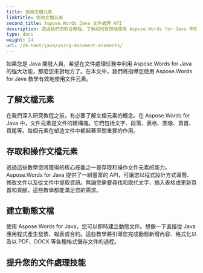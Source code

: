 ```yaml
---
title: 使用文檔元素
linktitle: 使用文檔元素
second_title: Aspose.Words Java 文件處理 API
description: 透過我們的綜合教程，了解如何有效地使用 Aspose.Words for Java 中的文件元素。立即增強您的 Java 文件處理技能！
type: docs
weight: 24
url: /zh-hant/java/using-document-elements/
---
```


如果您是 Java 開發人員，希望在文件處理任務中利用 Aspose.Words for Java 的強大功能，那麼您來對地方了。在本文中，我們將指導您使用 Aspose.Words for Java 教學有效地使用文件元素。

## 了解文檔元素

在我們深入研究教程之前，有必要了解文檔元素的概念。在 Aspose.Words for Java 中，文件元素是文件的建構塊。它們包括文字、段落、表格、圖像、頁首、頁尾等。每個元素在塑造文件中都起著至關重要的作用。

## 存取和操作文檔元素

透過這些教學您將獲得的核心技能之一是存取和操作文件元素的能力。 Aspose.Words for Java 提供了一組豐富的 API，可讓您以程式設計方式導覽、修改文件以及從文件中提取資訊。無論您需要尋找和取代文字、插入表格或更新頁首和頁腳，這些教學都能滿足您的需求。

## 建立動態文檔

使用 Aspose.Words for Java，您可以即時建立動態文件。想像一下直接從 Java 應用程式產生發票、報表或合約。這些教學將引導您完成動態新增內容、格式化以及以 PDF、DOCX 等各種格式儲存文件的過程。

## 提升您的文件處理技能

透過學習這些教學課程，您不僅可以學習文件元素操作的基礎知識，還可以深入了解樣式、文件保護、郵件合併等進階主題。在這裡獲得的知識將使您能夠輕鬆處理最複雜的文件處理任務。

## 今天開始

準備好開始了嗎？前往[Aspose.Words for Java API 文檔](https://reference.aspose.com/words/java/)存取全面的文件。您將找到詳細的解釋、程式碼範例和 API 參考，它們將引導您完成文件元素操作的各個方面。

總之，使用 Aspose.Words for Java 掌握文件元素操作對於任何處理文件的 Java 開發人員來說都是一項寶貴的技能。這些教程提供了清晰且結構化的路徑來幫助您精通該領域。因此，捲起袖子，深入學習教程，並釋放 Aspose.Words for Java 在文件處理專案中的全部潛力。

請記住，熟能生巧，借助 Aspose.Words for Java，您將立即像專業人士一樣建立、修改和增強文件。快樂編碼！

## 使用文件元素教學
### [在 Aspose.Words for Java 中使用註釋](./using-comments/)
了解如何在 Aspose.Words for Java 中使用註解。在文件中新增和自訂註解的逐步教學。
### [在 Aspose.Words for Java 中使用字段](./using-fields/)
在本逐步教程中學習如何有效地使用 Aspose.Words for Java 欄位。輕鬆建立動態 Word 文件。
### [在 Aspose.Words for Java 中使用字體](./using-fonts/)
探索 Aspose.Words for Java 中的字體格式：大小、樣式、顏色等。輕鬆建立格式精美的文件。
### [在 Aspose.Words for Java 中使用腳註和尾註](./using-footnotes-and-endnotes/)
學習在 Aspose.Words for Java 中有效使用腳註和尾註。立即增強您的文件格式化技能！
### [在 Aspose.Words for Java 中使用表單字段](./using-form-fields/)
“學習使用 Aspose.Words for Java 建立帶有表單欄位的互動式 Word 文件。立即開始！”
### [在 Aspose.Words for Java 中使用 HarfBuzz](./using-harfbuzz/)
了解如何使用 HarfBuzz 在 Aspose.Words for Java 中進行進階文字整形。透過此逐步指南增強複雜腳本中的文字渲染。
### [在 Aspose.Words for Java 中使用頁首和頁尾](./using-headers-and-footers/)
逐步學習如何在 Aspose.Words for Java 中使用頁首和頁尾。輕鬆建立專業文件。
### [在 Aspose.Words for Java 中使用連字符](./using-hyphenation/)
透過這個綜合教程，了解如何在 Aspose.Words for Java 中有效使用連字號。今天就增強文件的可讀性！
### [在 Aspose.Words for Java 中使用列表](./using-lists/)
透過此逐步教程，學習如何在 Aspose.Words for Java 中使用清單。有效地組織和格式化您的文件。
### [在 Aspose.Words for Java 中使用 Markdown](./using-markdown/)
透過此逐步教程，學習如何在 Aspose.Words for Java 中使用 Markdown。輕鬆建立、設計和儲存 Markdown 文件。
### [在 Aspose.Words for Java 中使用節點](./using-nodes/)
透過此逐步教程，學習如何操作 Aspose.Words for Java 中的節點。釋放文檔處理能力。
### [在 Aspose.Words for Java 中使用 OLE 物件和 ActiveX 控件](./using-ole-objects-and-activex/)
了解如何在 Aspose.Words for Java 中使用 OLE 物件和 ActiveX 控制項。輕鬆建立互動式文件。現在就開始吧！
### [在 Aspose.Words for Java 中使用修訂版](./using-revisions/)
學習如何有效地使用 Aspose.Words for Java 的修訂控制。開發人員的分步指南。優化您的文件管理。
### [在 Aspose.Words for Java 中使用部分](./using-sections/)
探索 Aspose.Words for Java：有關使用部分的綜合指南。新增、刪除、追加、克隆部分以及程式碼範例。